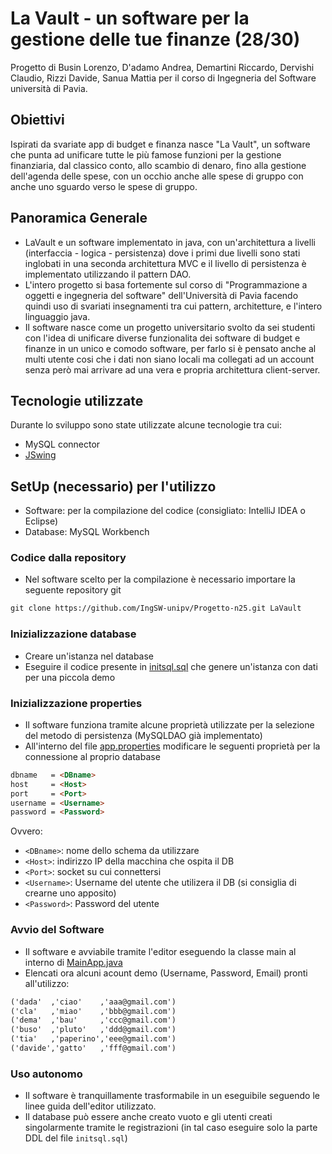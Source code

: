 # La Vault - un software per la gestione delle tue finanze (28/30)
Progetto di Busin Lorenzo, D'adamo Andrea, Demartini Riccardo, Dervishi Claudio, Rizzi Davide, Sanua Mattia per il corso di Ingegneria del Software università di Pavia.
## Obiettivi 
Ispirati da svariate app di budget e finanza nasce "La Vault", un software che punta ad unificare tutte le più famose funzioni per la gestione finanziaria, dal classico conto, allo scambio di denaro, fino alla gestione dell'agenda delle spese, con un occhio anche alle spese di gruppo con anche uno sguardo verso le spese di gruppo.

## Panoramica Generale
- LaVault e un software implementato in java, con un'architettura  a livelli (interfaccia - logica - persistenza) dove i primi due livelli sono stati inglobati in una seconda architettura MVC e il livello di persistenza è implementato utilizzando il pattern DAO.
- L'intero progetto si basa fortemente sul corso di "Programmazione a oggetti e ingegneria del software" dell'Università di Pavia facendo quindi uso di svariati insegnamenti tra cui pattern, architetture, e l'intero linguaggio java.
- Il software nasce come un progetto universitario svolto da sei studenti con l'idea di unificare diverse funzionalita dei software di budget e finanze in un unico e comodo software, per farlo si è pensato anche al multi utente cosi che i dati non siano locali ma collegati ad un account senza però mai arrivare ad una vera e propria architettura client-server. 

## Tecnologie utilizzate
Durante lo sviluppo sono state utilizzate alcune tecnologie tra cui:
- MySQL connector
- [JSwing](https://docs.oracle.com/javase/8/docs/api///?javax/swing/package-summary.html)

## SetUp (necessario) per l'utilizzo
- Software: per la compilazione del codice (consigliato: IntelliJ IDEA o Eclipse)
- Database: MySQL Workbench
### Codice dalla repository
- Nel software scelto per la compilazione è necessario importare la seguente repository git 
```markdown
git clone https://github.com/IngSW-unipv/Progetto-n25.git LaVault
```
### Inizializzazione database
- Creare un'istanza nel database
- Eseguire il codice presente in [initsql.sql](https://github.com/IngSW-unipv/Progetto-N25/blob/main/src/main/resources/initsql.sql) che genere un'istanza con dati per una piccola demo
### Inizializzazione properties
- Il software funziona tramite alcune proprietà utilizzate per la selezione del metodo di persistenza (MySQLDAO già implementato)
- All'interno del file [app.properties](https://github.com/IngSW-unipv/Progetto-N25/blob/main/src/main/resources/app.properties) modificare le seguenti proprietà per la connessione al proprio database
```markdown
dbname   = <DBname>
host     = <Host>
port     = <Port>
username = <Username>
password = <Password>
```
Ovvero:
- `<DBname>`: nome dello schema da utilizzare
- `<Host>`: indirizzo IP della macchina che ospita il DB
- `<Port>`: socket su cui connettersi 
- `<Username>`: Username del utente che utilizera il DB (si consiglia di crearne uno apposito)
- `<Password>`: Password del utente 

### Avvio del Software 
- Il software e avviabile tramite l'editor eseguendo la classe main al interno di [MainApp.java](https://github.com/IngSW-unipv/Progetto-N25/blob/main/src/main/java/it/unipv/ingsw/lasout/MainApp.java)
- Elencati ora alcuni acount demo (Username, Password, Email) pronti all'utilizzo:
```markdown
('dada'  ,'ciao'    ,'aaa@gmail.com')
('cla'   ,'miao'    ,'bbb@gmail.com')
('dema'  ,'bau'     ,'ccc@gmail.com')
('buso'  ,'pluto'   ,'ddd@gmail.com')
('tia'   ,'paperino','eee@gmail.com')
('davide','gatto'   ,'fff@gmail.com')
```
### Uso autonomo
- Il software è tranquillamente trasformabile in un eseguibile seguendo le linee guida dell'editor utilizzato.
- Il database può essere anche creato vuoto e gli utenti creati singolarmente tramite le registrazioni (in tal caso eseguire solo la parte DDL del file ```initsql.sql```)
